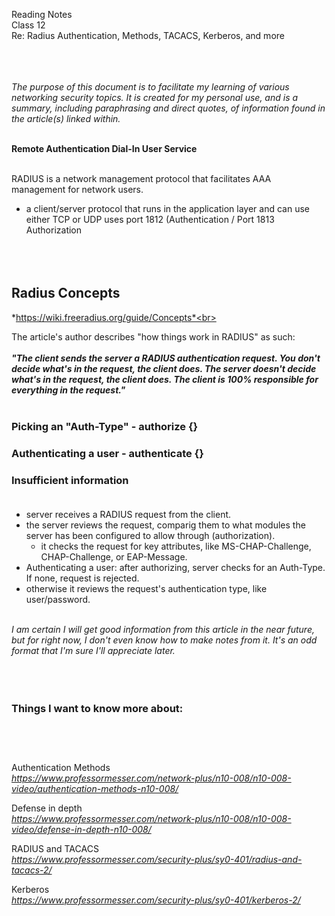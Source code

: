 Reading Notes <br>
Class 12<br>
Re: Radius Authentication, Methods, TACACS, Kerberos, and more<br><br><br><br>

*The purpose of this document is to facilitate my learning of various networking security topics.  It is created for my personal use, and is a summary, including paraphrasing and direct quotes, of information found in the article(s) linked within.*<br><br>

**Remote Authentication Dial-In User Service**<br><br>

RADIUS is a network management protocol that facilitates AAA management for network users. 
- a client/server protocol that runs in the application layer and can use either TCP or UDP
uses port 1812 (Authentication / Port 1813 Authorization<br><br><br><br>


## Radius Concepts
*https://wiki.freeradius.org/guide/Concepts*<br><br>


The article's author describes "how things work in RADIUS" as such:<br><br>
***"The client sends the server a RADIUS authentication request. You don't decide what's in the request, the client does. The server doesn't decide what's in the request, the client does. The client is 100% responsible for everything in the request."***<br><br>

### Picking an "Auth-Type" - authorize {}

### Authenticating a user - authenticate {}

### Insufficient information<br><br>

- server receives a RADIUS request from the client.
- the server reviews the request, comparig them to what modules the server has been configured  to allow through (authorization).
	- it checks the request for key attributes, like MS-CHAP-Challenge, CHAP-Challenge, or EAP-Message. 
- Authenticating a user:  after authorizing, server checks for an Auth-Type. If none, request is rejected.  
- otherwise it reviews the request's authentication type, like user/password.<br><br>

*I am certain I will get good information from this article in the near future, but for right now, I don't even know how to make notes from it.  It's an odd format that I'm sure I'll appreciate later.*<br><br><br><br>


### Things I want to know more about: <br><br><br><br>






Authentication Methods<br>
*https://www.professormesser.com/network-plus/n10-008/n10-008-video/authentication-methods-n10-008/*

Defense in depth<br>
*https://www.professormesser.com/network-plus/n10-008/n10-008-video/defense-in-depth-n10-008/*

RADIUS and TACACS<br>
*https://www.professormesser.com/security-plus/sy0-401/radius-and-tacacs-2/*

Kerberos<br>
*https://www.professormesser.com/security-plus/sy0-401/kerberos-2/*

